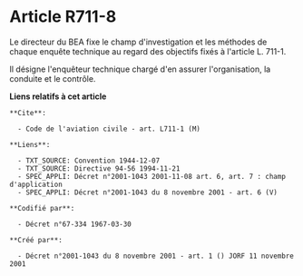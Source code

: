 # Article R711-8

Le directeur du BEA fixe le champ d'investigation et les méthodes de chaque enquête technique au regard des objectifs fixés à
l'article L. 711-1.

Il désigne l'enquêteur technique chargé d'en assurer l'organisation, la conduite et le contrôle.

**Liens relatifs à cet article**

	**Cite**:

	  - Code de l'aviation civile - art. L711-1 (M)

	**Liens**:

	  - TXT_SOURCE: Convention 1944-12-07
	  - TXT_SOURCE: Directive 94-56 1994-11-21
	  - SPEC_APPLI: Décret n°2001-1043 2001-11-08 art. 6, art. 7 : champ d'application
	  - SPEC_APPLI: Décret n°2001-1043 du 8 novembre 2001 - art. 6 (V)

	**Codifié par**:

	  - Décret n°67-334 1967-03-30

	**Créé par**:

	  - Décret n°2001-1043 du 8 novembre 2001 - art. 1 () JORF 11 novembre 2001
